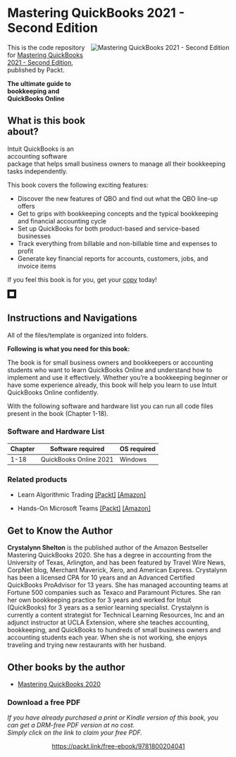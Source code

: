 


# Mastering QuickBooks 2021 - Second Edition

<a href="https://www.packtpub.com/product/mastering-quickbooks-2021-second-edition/9781800204041?utm_source=github&utm_medium=repository&utm_campaign=9781800204041"><img src="https://static.packt-cdn.com/products/9781800204041/cover/smaller" alt="Mastering QuickBooks 2021 - Second Edition" height="256px" align="right"></a>

This is the code repository for [Mastering QuickBooks 2021 - Second Edition](https://www.packtpub.com/product/mastering-quickbooks-2021-second-edition/9781800204041?utm_source=github&utm_medium=repository&utm_campaign=9781800204041), published by Packt.

**The ultimate guide to bookkeeping and QuickBooks Online**

## What is this book about?
Intuit QuickBooks is an accounting software package that helps small business owners to manage all their bookkeeping tasks independently.

This book covers the following exciting features: 
* Discover the new features of QBO and find out what the QBO line-up offers
* Get to grips with bookkeeping concepts and the typical bookkeeping and financial accounting cycle
* Set up QuickBooks for both product-based and service-based businesses
* Track everything from billable and non-billable time and expenses to profit
* Generate key financial reports for accounts, customers, jobs, and invoice items

If you feel this book is for you, get your [copy](https://www.amazon.com/dp/1800204043) today!

<a href="https://www.packtpub.com/?utm_source=github&utm_medium=banner&utm_campaign=GitHubBanner"><img src="https://raw.githubusercontent.com/PacktPublishing/GitHub/master/GitHub.png" 
alt="https://www.packtpub.com/" border="5" /></a>


## Instructions and Navigations
All of the files/template is organized into folders. 

**Following is what you need for this book:**

The book is for small business owners and bookkeepers or accounting students who want to learn QuickBooks Online and understand how to implement and use it effectively. Whether you’re a bookkeeping beginner or have some experience already, this book will help you learn to use Intuit QuickBooks Online confidently.

With the following software and hardware list you can run all code files present in the book (Chapter 1-18).

### Software and Hardware List

| Chapter  | Software required                   | OS required                        |
| -------- | ------------------------------------| -----------------------------------|
| 1-18     | QuickBooks Online 2021              | Windows                            |



### Related products <Other books you may enjoy>
* Learn Algorithmic Trading [[Packt]](https://www.packtpub.com/product/learn-algorithmic-trading-fundamentals-of-algorithmic-trading/9781789348347?utm_source=github&utm_medium=repository&utm_campaign=9781789348347) [[Amazon]](https://www.amazon.com/dp/178934834X)

* Hands-On Microsoft Teams [[Packt]](https://www.packtpub.com/product/hands-on-microsoft-teams/9781839213984?utm_source=github&utm_medium=repository&utm_campaign=9781839213984) [[Amazon]](https://www.amazon.com/dp/1839213981)

## Get to Know the Author
**Crystalynn Shelton**
is the published author of the Amazon Bestseller Mastering QuickBooks 2020. She has a degree in accounting from the University of Texas, Arlington, and has been featured by Travel Wire News, CorpNet blog, Merchant Maverick, Xero, and American Express. Crystalynn has been a licensed CPA for 10 years and an Advanced Certified QuickBooks ProAdvisor for 13 years. She has managed accounting teams at Fortune 500 companies such as Texaco and Paramount Pictures. She ran her own bookkeeping practice for 3 years and worked for Intuit (QuickBooks) for 3 years as a senior learning specialist. Crystalynn is currently a content strategist for Technical Learning Resources, Inc and an adjunct instructor at UCLA Extension, where she teaches accounting, bookkeeping, and QuickBooks to hundreds of small business owners and accounting students each year. When she is not working, she enjoys traveling and trying new restaurants with her husband.


## Other books by the author
* [Mastering QuickBooks 2020](https://www.packtpub.com/product/mastering-quickbooks-2020/9781789955101?utm_source=github&utm_medium=repository&utm_campaign=9781789955101)


### Download a free PDF

 <i>If you have already purchased a print or Kindle version of this book, you can get a DRM-free PDF version at no cost.<br>Simply click on the link to claim your free PDF.</i>
<p align="center"> <a href="https://packt.link/free-ebook/9781800204041">https://packt.link/free-ebook/9781800204041 </a> </p>